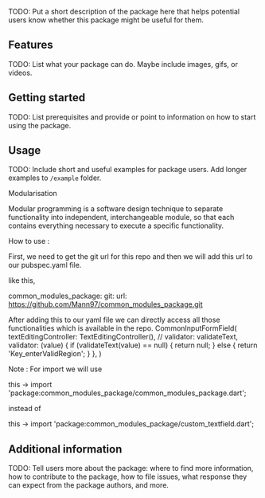 <!--
This README describes the package. If you publish this package to pub.dev,
this README's contents appear on the landing page for your package.

For information about how to write a good package README, see the guide for
[writing package pages](https://dart.dev/guides/libraries/writing-package-pages).

For general information about developing packages, see the Dart guide for
[creating packages](https://dart.dev/guides/libraries/create-library-packages)
and the Flutter guide for
[developing packages and plugins](https://flutter.dev/developing-packages).
-->

TODO: Put a short description of the package here that helps potential users
know whether this package might be useful for them.

## Features

TODO: List what your package can do. Maybe include images, gifs, or videos.

## Getting started

TODO: List prerequisites and provide or point to information on how to
start using the package.

## Usage

TODO: Include short and useful examples for package users. Add longer examples
to `/example` folder.

Modularisation

Modular programming is a software design technique to separate functionality into independent, interchangeable module, so that each contains everything necessary to execute a specific functionality.

How to use :

First, we need to get the git url for this repo and then we will add this url to our pubspec.yaml file.

like this,

  common_modules_package:
    git:
      url: https://github.com/Mann97/common_modules_package.git
      
After adding this to our yaml file we can directly access all those functionalities which is available in the repo.
CommonInputFormField(
          textEditingController: TextEditingController(),
          // validator: validateText,
          validator: (value) {
            if (validateText(value) == null) {
              return null;
            } else {
              return 'Key_enterValidRegion';
            }
          },
        )
        
  
  Note : For import we will use 
  
  this -> import 'package:common_modules_package/common_modules_package.dart';
  
  instead of
  
  this -> import 'package:common_modules_package/custom_textfield.dart'; 

## Additional information

TODO: Tell users more about the package: where to find more information, how to
contribute to the package, how to file issues, what response they can expect
from the package authors, and more.
